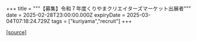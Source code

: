 +++
title = """【募集】令和７年度くりやまクリエイターズマーケット出展者"""
date = 2025-02-28T23:00:00.000Z
expiryDate = 2025-03-04T07:18:24.729Z
tags = ["kuriyama","recruit"]
+++


[[source]](https://www.town.kuriyama.hokkaido.jp/soshiki/46/16385.html)
